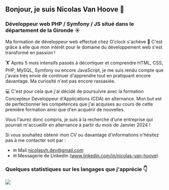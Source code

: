## Bonjour, je suis Nicolas Van Hoove 👋 
### Développeur web PHP / Symfony / JS situé dans le département de la Gironde ☀

Ma formation de développeur web effectué chez O'clock s'achève 🌱 C'est grâce à elle que mon intérêt pour le domaine du développement web s'est transformé en passion ! 

🏋 Après 5 mois intensifs passés à décortiquer et comprendre HTML, CSS, PHP, MySQL, Symfony ou encore JavaScript, je me suis rendu compte que j'avais très envie de continuer d'apprendre tout en pratiquant encore davantage. Ma curiosité n'est pas encore rassasiée. 

💻 C'est pour cela que j'ai décidé de poursuivre avec la formation Concepteur Developpeur d'Applications (CDA) en alternance. Mon but est de perfectionner les compétences que j'ai acquises au cours de cette première formation ainsi que d'en acquérir de nouvelles. 

Vous l'aurez donc compris, je suis à la recherche d'une entreprise qui pourrait m'accueillir en alternance à partir du mois de Janvier 2024 ! 

Si vous souhaitez obtenir mon CV ou davantage d'informations n'hésitez pas à me contacter soit par :
- ✉ Mail nicolasvh.dev@gmail.com
- ✉ Messagerie de Linkedin (www.linkedin.com/in/nicolas-van-hoove)

### Quelques statistiques sur les langages que j'apprécie 👇
![](https://github-readme-stats.vercel.app/api/top-langs/?username=NicolasVanHoove&theme=onedark&hide_langs_below=8)

<!--
**NicolasVanHoove/NicolasVanHoove** is a ✨ _special_ ✨ repository because its `README.md` (this file) appears on your GitHub profile.

Here are some ideas to get you started:

- 🔭 I’m currently working on ...
- 🌱 I’m currently learning ...
- 👯 I’m looking to collaborate on ...
- 🤔 I’m looking for help with ...
- 💬 Ask me about ...
- 📫 How to reach me: ...
- 😄 Pronouns: ...
- ⚡ Fun fact: ...
-->
